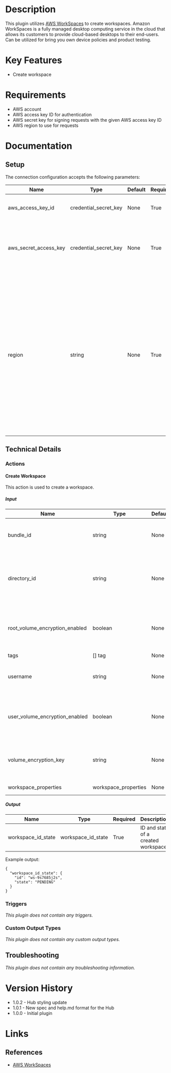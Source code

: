 # Description

This plugin utilizes [AWS WorkSpaces](https://aws.amazon.com/workspaces/) to create workspaces. Amazon WorkSpaces is a fully managed
 desktop computing service in the cloud that allows its customers to provide cloud-based desktops to their end-users. Can be utilized for bring you own device policies and product testing.

# Key Features

* Create workspace

# Requirements

* AWS account
* AWS access key ID for authentication
* AWS secret key for signing requests with the given AWS access key ID
* AWS region to use for requests

# Documentation

## Setup

The connection configuration accepts the following parameters:

|Name|Type|Default|Required|Description|Enum|
|----|----|-------|--------|-----------|----|
|aws_access_key_id|credential_secret_key|None|True|The ID of the AWS access key to use for authentication|None|
|aws_secret_access_key|credential_secret_key|None|True|The AWS secret access Key used for signing requests with the given AWS access key ID|None|
|region|string|None|True|The AWS region to use for requests. An example would be us-east-1|['us-east-2', 'us-east-1', 'us-west-1', 'us-west-2', 'ca-central-1', 'ap-south-1', 'ap-northeast-2', 'ap-southeast-1', 'ap-southeast-2', 'ap-northeast-1', 'eu-central-1', 'eu-west-1', 'eu-west-2', 'sa-east-1']|

## Technical Details

### Actions

#### Create Workspace

This action is used to create a workspace.

##### Input

|Name|Type|Default|Required|Description|Enum|
|----|----|-------|--------|-----------|----|
|bundle_id|string|None|True|The identifier of the bundle for the workspace|None|
|directory_id|string|None|True|The identifier of the AWS Directory Service directory for the workspace|None|
|root_volume_encryption_enabled|boolean|None|False|Flag indicating whether the data stored on the root volume is encrypted|None|
|tags|[] tag|None|False|Tags|None|
|username|string|None|True|The username of the user for the workspace|None|
|user_volume_encryption_enabled|boolean|None|False|Flag indicating whether the data stored on the user volume is encrypted|None|
|volume_encryption_key|string|None|False|The KMS key used to encrypt data stored on your workspace|None|
|workspace_properties|workspace_properties|None|False|Workspace properties|None|

##### Output

|Name|Type|Required|Description|
|----|----|--------|-----------|
|workspace_id_state|workspace_id_state|True|ID and state of a created workspace|

Example output:

```
{
  "workspace_id_state": {
    "id": "ws-9s7685j2s",
    "state": "PENDING"
  }
}
```

### Triggers

_This plugin does not contain any triggers._

### Custom Output Types

_This plugin does not contain any custom output types._

## Troubleshooting

_This plugin does not contain any troubleshooting information._

# Version History

* 1.0.2 - Hub styling update
* 1.0.1 - New spec and help.md format for the Hub
* 1.0.0 - Initial plugin

# Links

## References

* [AWS WorkSpaces](https://aws.amazon.com/workspaces/)

